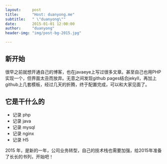 ```yaml
---
layout:     post
title:      "Host: duanyong.me"
subtitle:   " \"duanyong\""
date:       2015-01-01 12:00:00
author:     "duanyong"
header-img: "img/post-bg-2015.jpg"

---
```




## 新开始

很早之前就想开通自己的博客，也在javaeye上写过很多文章。甚至自己也用PHP实现一个，但界面太丑而放弃。无意之间发现github pages结合jekyll，再加上github上几套模板，经过几天的折腾，终于配置完成，可以和大家见面了。

## 它是干什么的
+ 记录 php
+ 记录 java
+ 记录 mysql
+ 记录 nginx
+ 记录 H5


2015 年，是新的一年，公司业务转型，自己的技术栈也需要加强，给2015年准备了长长的书列，开始吧！